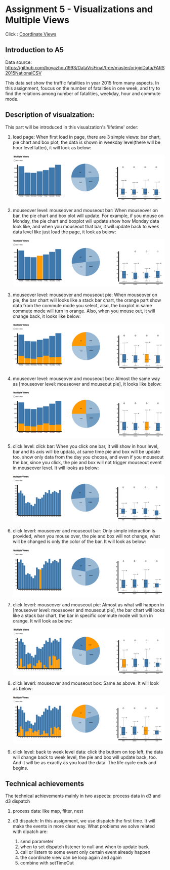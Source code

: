 Assignment 5 - Visualizations and Multiple Views  
===
Click : [Coordinate Views](http://boya-zhou.github.io/d3_coordinate_view/index.html)

Introduction to A5
---
Data source: https://github.com/boyazhou1993/DataVisFinal/tree/master/originData/FARS2015NationalCSV

This data set show the traffic fatalities in year 2015 from many aspects. In this assignment, foucus on the number of fatalities in one week, and try to find the relations among number of fatalities, weekday, hour and commute mode.

Description of visualzation:
---
This part will be introduced in this visualzation's 'lifetime' order:

1. load page:
   When first load in page, there are 3 simple views: bar chart, pie chart and box plot, the data is shown in weekday level(there will be hour level latter), it will look as below:
   
   ![load](img/load.png)
   
2. mouseover level: mouseover and mouseout bar:
   When mouseover on bar, the pie chart and box plot will update. For example, if you mouse on Monday, the pie chart and boxplot will update show how Monday data look like, and when you mouseout that bar, it will update back to week data level like just load the page, it look as below:
   
   ![mousebar](img/mousebar.png)
   
3. mouseover level: mouseover and mouseout pie:
   When mouseover on pie, the bar chart will looks like a stack bar chart, the orange part show data from the commute mode you select, also, the boxplot in same commute mode will turn in orange. Also, when you mouse out, it will change back, it looks like below:
   
   ![mousepie](img/mousepie.png)

4. mouseover level: mouseover and mouseout box:
   Almost the same way as [mouseover level: mouseover and mouseout pie], it looks like below:
   
   ![mousepie](img/mousepie.png)

5. click level: click bar:
   When you click one bar, it will show in hour level, bar and its axis will be updata, at same time pie and box will be update too, show only data from the day you choose, and even if you mouseout the bar, since you click, the pie and box will not trigger mouseout event in mouseover level. It will looks as below:
   
   ![clickbar](img/clickbar.png)
   
6. click leverl: mouseover and mouseout bar:
   Only simple interaction is provided, when you mouse over, the pie and box will not change, what will be changed is only the color of the bar. It will look as below:
   
   ![clickbarbar](img/clickbarbar.png)
   
7. click leverl: mouseover and mouseout pie:
   Almost as what will happen in [mouseover level: mouseover and mouseout pie], the bar chart will looks like a stack bar chart, the bar in specific commute mode will turn in orange. It will look as below:
   
   ![clickbarpie](img/clickbarpie.png)
   
8. click leverl: mouseover and mouseout box:
   Same as above. It will look as below:
   
   ![clickbarbox](img/clickbarbox.png)
   
9. click level: back to week level data:
   click the buttom on top left, the data will change back to week level, the pie and box will update back, too. And it will be as exactly as you load the data. The life cycle ends and begins.

Technical achievements
---
The technical achievements mainly in two aspects: process data in d3 and d3 dispatch

1. process data:
   like map, filter, nest
   
2. d3 dispatch:
   In this assignment, we use dispatch the first time. It will make the events in more clear way.
   What problems we solve related with dipatch are:
   1. send parameter
   2. when to set dispatch listener to null and when to update back 
   3. call or listern to some event only certain event already happen
   4. the coordinate view can be loop again and again 
   5. combine with setTimeOut 
   


